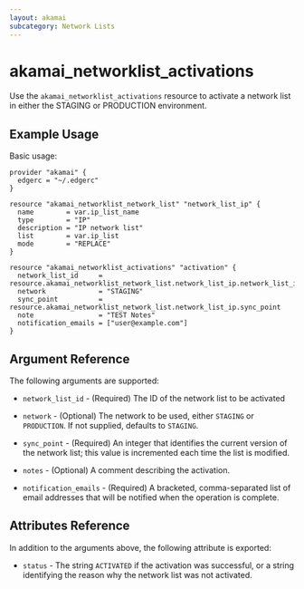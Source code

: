 ```yaml
---
layout: akamai
subcategory: Network Lists
---
```


# akamai_networklist_activations

Use the `akamai_networklist_activations` resource to activate a network list in either the STAGING or PRODUCTION
environment.

## Example Usage

Basic usage:

```hcl
provider "akamai" {
  edgerc = "~/.edgerc"
}

resource "akamai_networklist_network_list" "network_list_ip" {
  name        = var.ip_list_name
  type        = "IP"
  description = "IP network list"
  list        = var.ip_list
  mode        = "REPLACE"
}

resource "akamai_networklist_activations" "activation" {
  network_list_id     = resource.akamai_networklist_network_list.network_list_ip.network_list_id
  network             = "STAGING"
  sync_point          = resource.akamai_networklist_network_list.network_list_ip.sync_point
  note                = "TEST Notes"
  notification_emails = ["user@example.com"]
}
```

## Argument Reference

The following arguments are supported:

* `network_list_id` - (Required) The ID of the network list to be activated

* `network` - (Optional) The network to be used, either `STAGING` or `PRODUCTION`. If not supplied, defaults to
  `STAGING`.

* `sync_point` - (Required) An integer that identifies the current version of the network list; this value is incremented each time
  the list is modified.

* `notes` - (Optional) A comment describing the activation.

* `notification_emails` - (Required) A bracketed, comma-separated list of email addresses that will be notified when the
  operation is complete.

## Attributes Reference

In addition to the arguments above, the following attribute is exported:

* `status` - The string `ACTIVATED` if the activation was successful, or a string identifying the reason why the network
  list was not activated.

